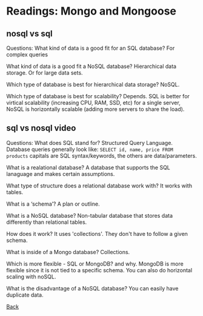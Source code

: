 # Readings: Mongo and Mongoose

## nosql vs sql


Questions:
What kind of data is a good fit for an SQL database?
For complex queries


What kind of data is a good fit a NoSQL database?
Hierarchical data storage. Or for large data sets.


Which type of database is best for hierarchical data storage?
NoSQL.

Which type of database is best for scalability?
Depends. SQL is better for virtical scalability (increasing CPU, RAM, SSD, etc) for a single server, NoSQL is horizontally scalable (adding more servers to share the load).


## sql vs nosql video


Questions:
What does SQL stand for?
Structured Query Language. Database queries generally look like: 
`SELECT id, name, price FROM products`
capitals are SQL syntax/keywords, the others are data/parameters.

What is a realational database?
A database that supports the SQL lanaguage and makes certain assumptions.

What type of structure does a relational database work with?
It works with tables.

What is a ‘schema’?
A plan or outline. 

What is a NoSQL database?
Non-tabular database that stores data differently than relational tables.

How does it work?
It uses 'collections'. They don't have to follow a given schema.

What is inside of a Mongo database?
Collections.

Which is more flexible - SQL or MongoDB? and why.
MongoDB is more flexible since it is not tied to a specific schema. You can also do horizontal scaling with noSQL.

What is the disadvantage of a NoSQL database?
You can easily have duplicate data.


[Back](README.md)